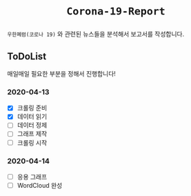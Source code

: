 # <p align=center>`Corona-19-Report`</p>
`우한폐렴(코로나 19)` 와 관련된 뉴스들을 분석해서 보고서를 작성합니다.

## ToDoList
매일매일 필요한 부분을 정해서 진행합니다!

### 2020-04-13
- [x] 크롤링 준비
- [x] 데이터 읽기
- [ ] 데이터 정제
- [ ] 그래프 제작
- [ ] 크롤링 시작

### 2020-04-14
- [ ] 응용 그래프 
- [ ] WordCloud 완성
